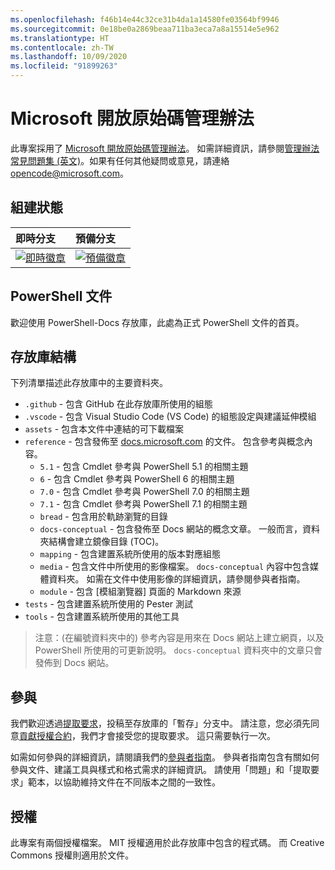 ```yaml
---
ms.openlocfilehash: f46b14e44c32ce31b4da1a14580fe03564bf9946
ms.sourcegitcommit: 0e18be0a2869beaa711ba3eca7a8a15514e5e962
ms.translationtype: HT
ms.contentlocale: zh-TW
ms.lasthandoff: 10/09/2020
ms.locfileid: "91899263"
---
```

# <a name="microsoft-open-source-code-of-conduct"></a>Microsoft 開放原始碼管理辦法

此專案採用了 [Microsoft 開放原始碼管理辦法](https://opensource.microsoft.com/codeofconduct/)。 如需詳細資訊，請參閱[管理辦法常見問題集 (英文)](https://opensource.microsoft.com/codeofconduct/faq/)。如果有任何其他疑問或意見，請連絡 [opencode@microsoft.com](mailto:opencode@microsoft.com)。

[即時徽章]: https://powershell.visualstudio.com/PowerShell-Docs/_apis/build/status/PowerShell-Docs-CI?branchName=live
[預備徽章]: https://powershell.visualstudio.com/PowerShell-Docs/_apis/build/status/PowerShell-Docs-CI?branchName=staging

## <a name="build-status"></a>組建狀態

|          即時分支          |           預備分支            |
| :---------------------------- | :---------------------------------- |
| [![即時徽章][]][即時徽章] | [![預備徽章][]][預備徽章] |

## <a name="powershell-documentation"></a>PowerShell 文件

歡迎使用 PowerShell-Docs 存放庫，此處為正式 PowerShell 文件的首頁。

## <a name="repository-structure"></a>存放庫結構

下列清單描述此存放庫中的主要資料夾。

- `.github` - 包含 GitHub 在此存放庫所使用的組態
- `.vscode` - 包含 Visual Studio Code (VS Code) 的組態設定與建議延伸模組
- `assets` - 包含本文件中連結的可下載檔案
- `reference` - 包含發佈至 [docs.microsoft.com]([https://docs.microsoft.com/powershell/scripting/) 的文件。 包含參考與概念內容。
  - `5.1` - 包含 Cmdlet 參考與 PowerShell 5.1 的相關主題
  - `6` - 包含 Cmdlet 參考與 PowerShell 6 的相關主題
  - `7.0` - 包含 Cmdlet 參考與 PowerShell 7.0 的相關主題
  - `7.1` - 包含 Cmdlet 參考與 PowerShell 7.1 的相關主題
  - `bread` - 包含用於軌跡瀏覽的目錄
  - `docs-conceptual` - 包含發佈至 Docs 網站的概念文章。 一般而言，資料夾結構會建立鏡像目錄 (TOC)。
  - `mapping` - 包含建置系統所使用的版本對應組態
  - `media` - 包含文件中所使用的影像檔案。 `docs-conceptual` 內容中包含媒體資料夾。 如需在文件中使用影像的詳細資訊，請參閱參與者指南。
  - `module` - 包含 [模組瀏覽器] 頁面的 Markdown 來源
- `tests` - 包含建置系統所使用的 Pester 測試
- `tools` - 包含建置系統所使用的其他工具

> 注意：(在編號資料夾中的) 參考內容是用來在 Docs 網站上建立網頁，以及 PowerShell 所使用的可更新說明。
> `docs-conceptual` 資料夾中的文章只會發佈到 Docs 網站。

## <a name="contributing"></a>參與

我們歡迎透過[提取要求](https://help.github.com/articles/using-pull-requests/)，投稿至存放庫的「暫存」分支中。
請注意，您必須先同意[貢獻授權合約](https://cla.microsoft.com/)，我們才會接受您的提取要求。 這只需要執行一次。

如需如何參與的詳細資訊，請閱讀我們的[參與者指南](https://aka.ms/PSDocsContributor)。 參與者指南包含有關如何參與文件、建議工具與樣式和格式需求的詳細資訊。 請使用「問題」和「提取要求」範本，以協助維持文件在不同版本之間的一致性。

## <a name="licenses"></a>授權

此專案有兩個授權檔案。 MIT 授權適用於此存放庫中包含的程式碼。 而 Creative Commons 授權則適用於文件。
